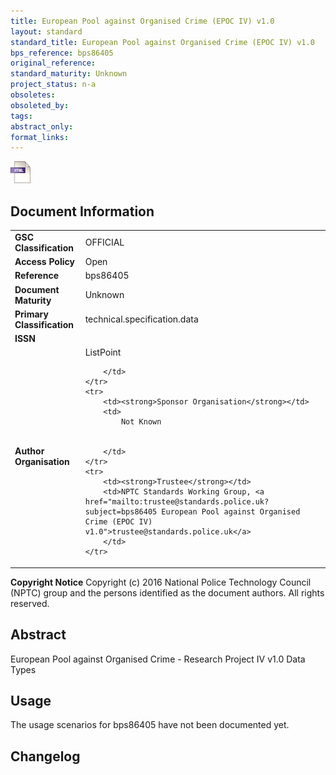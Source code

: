 ```yaml
---
title: European Pool against Organised Crime (EPOC IV) v1.0
layout: standard
standard_title: European Pool against Organised Crime (EPOC IV) v1.0
bps_reference: bps86405
original_reference: 
standard_maturity: Unknown
project_status: n-a
obsoletes: 
obsoleted_by: 
tags: 
abstract_only:
format_links:
---
```







<a target="_blank" href="../library/bps86405/bps86405.html">
    <img src="../images/html@0.5x.png" alt="html link" title="html link" style="max-height:35px;">
</a>




## Document Information

<table>
    <tr>
        <td><strong>GSC Classification</strong></td>
        <td>OFFICIAL</td>
    </tr>
    <tr>
        <td><strong>Access Policy</strong></td>
        <td>Open</td>
    </tr>
    <tr>
        <td><strong>Reference </strong></td>
        <td>bps86405 </td>
    </tr>
    <tr>
        <td><strong>Document Maturity</strong></td>
        <td>Unknown</td>
    </tr>
    <tr>
        <td><strong>Primary Classification</strong></td>
        <td>technical.specification.data</td>
    </tr>
    <tr>
        <td><strong>ISSN</strong></td>
        <td></td>
    </tr>
    <tr>
        <td><strong>Author Organisation</strong></td>
        <td>
            ListPoint
            
            
        </td>
    </tr>
    <tr>
        <td><strong>Sponsor Organisation</strong></td>
        <td>
            Not Known
            
            
        </td>
    </tr>
    <tr>
        <td><strong>Trustee</strong></td>
        <td>NPTC Standards Working Group, <a href="mailto:trustee@standards.police.uk?subject=bps86405 European Pool against Organised Crime (EPOC IV) v1.0">trustee@standards.police.uk</a>
        </td>
    </tr>
</table>

**Copyright Notice**
Copyright (c) 2016 National Police Technology Council (NPTC) group and the persons identified as the document authors. All rights reserved.</p>
## Abstract
      
European Pool against Organised Crime - Research Project IV v1.0 Data Types
        
## Usage
The usage scenarios for bps86405 have not been documented yet.

## Changelog

